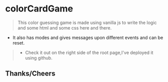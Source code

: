 # colorCardGame
  >This color guessing game is made using vanilla js to write the logic and some html and some css here and there.
  * It also has modes and gives messages upon different events and can be reset.
  > * Check it out on the right side of the root page,I've deployed it using github.
## Thanks/Cheers
